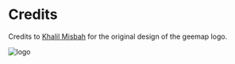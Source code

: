 # Credits

Credits to [Khalil Misbah](https://www.linkedin.com/in/khalil-misbah/) for the original design of the geemap logo.

![logo](https://raw.githubusercontent.com/giswqs/geemap/master/docs/assets/logo.png)
